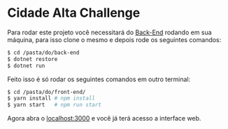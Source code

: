 # Cidade Alta Challenge

Para rodar este projeto você necessitará do [Back-End](https://github.com/plankiton/cidadealta.back) rodando em sua máquina, para isso clone o mesmo e depois rode os seguintes comandos:

```sh
$ cd /pasta/do/back-end
$ dotnet restore
$ dotnet run
```



Feito isso é só rodar os seguintes comandos em outro terminal:

```sh
$ cd /pasta/do/front-end/
$ yarn install # npm install
$ yarn start   # npm run start
```

Agora abra o [localhost:3000](http://localhost:3000) e você já terá acesso a interface web.
